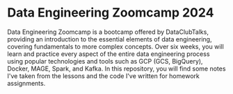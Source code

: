 # Data Engineering Zoomcamp 2024

Data Engineering Zoomcamp is a bootcamp offered by DataClubTalks, providing an introduction to the essential elements of data engineering, covering fundamentals to more complex concepts. Over six weeks, you will learn and practice every aspect of the entire data engineering process using popular technologies and tools such as GCP (GCS, BigQuery), Docker, MAGE, Spark, and Kafka. In this repository, you will find some notes I've taken from the lessons and the code I've written for homework assignments.
